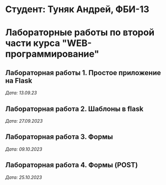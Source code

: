 # Студент: Туняк Андрей, ФБИ-13

# Лабораторные работы по второй части курса "WEB-программирование"

## Лабораторная работы 1. Простое приложение на Flask

*Дата: 13.09.23*

## Лабораторная работа 2. Шаблоны в flask

*Дата: 27.09.2023*

## Лабораторная работа 3. Формы

*Дата: 09.10.2023*

## Лабораторная работа 4. Формы (POST)

*Дата: 25.10.2023*

